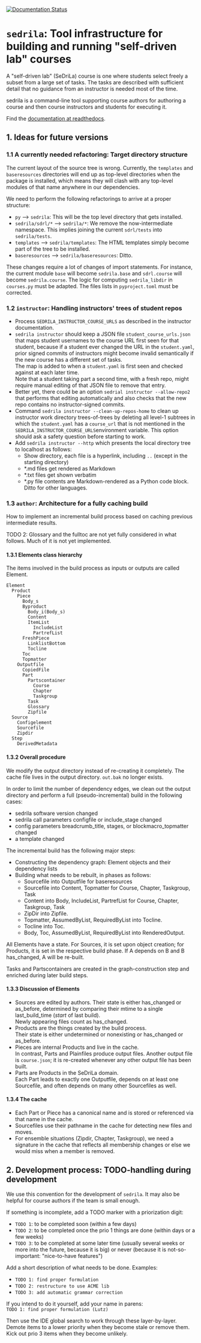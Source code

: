 [![Documentation Status](https://readthedocs.org/projects/sedrila/badge/?version=latest)](https://sedrila.readthedocs.io/en/latest/?badge=latest)

# `sedrila`: Tool infrastructure for building and running "self-driven lab" courses

A "self-driven lab" (SeDriLa) course is one where students select freely 
a subset from a large set of tasks.
The tasks are described with sufficient detail that no guidance from an instructor
is needed most of the time.

sedrila is a command-line tool supporting course authors for authoring a course
and then course instructors and students for executing it.

Find the [documentation at readthedocs](https://sedrila.readthedocs.io).


## 1. Ideas for future versions


### 1.1 A currently needed refactoring: Target directory structure

The current layout of the source tree is wrong.
Currently, the `templates` and `baseresources` directories will end up 
as top-level directories when the package is installed,
which means they will clash with any top-level modules of that name
anywhere in our dependencies.

We need to perform the following refactorings to arrive at a proper structure:

- `py` --> `sedrila`: This will be the top level directory that gets installed.
- `sedrila/sdrl/*` --> `sedrila/*`: We remove the now-intermediate namespace.
  This implies joining the current `sdrl/tests` into `sedrila/tests`.
- `templates` --> `sedrila/templates`: The HTML templates simply become part of the
  tree to be installed.
- `baseresources` --> `sedrila/baseresources`: Ditto.

These changes require a lot of changes of import statements.
For instance, the current module `base` will become `sedrila.base`
and `sdrl.course` will become `sedrila.course`.
The logic for computing `sedrila_libdir` in `courses.py` must be adapted.
The files lists in `pyproject.toml` must be corrected.


### 1.2 `instructor`: Handling instructors' trees of student repos

- Process `SEDRILA_INSTRUCTOR_COURSE_URLS` as described in the instructor documentation.
- `sedrila instructor` should keep a JSON file `student_course_urls.json` that maps student usernames
  to the course URL first seen for that student, because if a student ever changed
  the URL in the `student.yaml`, prior signed commits of instructors might become 
  invalid semantically if the new course has a different set of tasks.  
  The map is added to when a `student.yaml` is first seen
  and checked against at each later time.  
  Note that a student taking part a second time, with a fresh repo,
  might require manual editing of that JSON file to remove that entry.
- Better yet, there could be an option `sedrial instructor --allow-repo2` that 
  performs that editing automatically
  and also checks that the new repo contains no instructor-signed commits.
- Command `sedrila instructor --clean-up-repos-home`
  to clean up instructor work directory trees-of-trees
  by deleting all level-1 subtrees in which the `student.yaml`
  has a `course_url` that is not mentioned in the 
  `SEDRILA_INSTRUCTOR_COURSE_URLS`environment variable.
  This option should ask a safety question before starting to work.
- Add `sedrila instructor --http` which presents the local directory tree to localhost as follows:
    - Show directory, each file is a hyperlink, including `..` (except in the starting directory)
    - *.md files get rendered as Markdown
    - *.txt files get shown verbatim
    - *.py file contents are Markdown-rendered as a Python code block. Ditto for other languages.


### 1.3 `author`: Architecture for a fully caching build

How to implement an incremental build process based on caching previous intermediate results.  

TODO 2: Glossary and the fulltoc are not yet fully considered in what follows.
Much of it is not yet implemented.


#### 1.3.1 Elements class hierarchy

The items involved in the build process as inputs or outputs are called Element.

```
Element
  Product
    Piece
      Body_s
      Byproduct
        Body_i(Body_s)
        Content
        ItemList
          IncludeList
          PartrefList
      FreshPiece
        LinklistBottom
        Tocline
      Toc
      Topmatter
    Outputfile
      CopiedFile
      Part
        Partscontainer
          Course
          Chapter
          Taskgroup
        Task
        Glossary
        Zipfile
  Source
    Configelement
    Sourcefile
    Zipdir
  Step
    DerivedMetadata
```

#### 1.3.2 Overall procedure

We modify the output directory instead of re-creating it completely.
The cache file lives in the output directory.
`out.bak` no longer exists.

In order to limit the number of dependency edges, we clean out the output directory
and perform a full (pseudo-incremental) build in the following cases:

- sedrila software version changed
- sedrila call parameters configfile or include_stage changed
- config parameters breadcrumb_title, stages, or blockmacro_topmatter changed
- a template changed


The incremental build has the following major steps:

- Constructing the dependency graph: Element objects and their dependency lists
- Building what needs to be rebuilt, in phases as follows:
    - Sourcefile into Outputfile for baseresources 
    - Sourcefile into Content, Topmatter for Course, Chapter, Taskgroup, Task  
    - Content into Body, IncludeList, PartrefList for Course, Chapter, Taskgroup, Task  
    - ZipDir into Zipfile.
    - Topmatter, AssumedByList, RequiredByList into Tocline.
    - Tocline into Toc.
    - Body, Toc, AssumedByList, RequiredByList into RenderedOutput.

All Elements have a state. 
For Sources, it is set upon object creation; 
for Products, it is set in the respective build phase.
If A depends on B and B has_changed, A will be re-built.

Tasks and Partscontainers are created in the graph-construction step
and enriched during later build steps.


#### 1.3.3 Discussion of Elements

- Sources are edited by authors. Their state is either has_changed or as_before,
  determined by comparing their mtime to a single last_build_time (_start_ of last build).  
  Newly appearing files count as has_changed.
- Products are the things created by the build process.  
  Their state is either undetermined or nonexisting or has_changed or as_before.  
- Pieces are internal Products and live in the cache.  
  In contrast, Parts and Plainfiles produce output files.
  Another output file is `course.json`; it is re-created whenever any other output file has been built.
- Parts are Products in the SeDriLa domain.  
  Each Part leads to exactly one Outputfile, depends on at least one Sourcefile, and often
  depends on many other Sourcefiles as well.  


#### 1.3.4 The cache

- Each Part or Piece has a canonical name and is stored or referenced via that name in the cache.  
- Sourcefiles use their pathname in the cache for detecting new files and moves.
- For ensemble situations (Zipdir, Chapter, Taskgroup), we need a signature in the cache that reflects
  all membership changes or else we would miss when a member is removed.


## 2. Development process: TODO-handling during development

We use this convention for the development of `sedrila`.
It may also be helpful for course authors if the team is small enough.

If something is incomplete, add a TODO marker with a priorization digit:
- `TODO 1`: to be completed soon (within a few days)
- `TODO 2`: to be completed once the prio 1 things are done (within days or a few weeks)
- `TODO 3`: to be completed at some later time (usually several weeks or more into the future,
  because it is big) or never (because it is not-so-important: "nice-to-have features")

Add a short description of what needs to be done. Examples:
- `TODO 1: find proper formulation`
- `TODO 2: restructure to use ACME lib`
- `TODO 3: add automatic grammar correction`

If you intend to do it yourself, add your name in parens:  
`TODO 1: find proper formulation (Lutz)`

Then use the IDE global search to work through these layer-by-layer.
Demote items to a lower priority when they become stale or remove them.
Kick out prio 3 items when they become unlikely.
